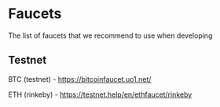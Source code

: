 # Faucets

The list of faucets that we recommend to use when developing


## Testnet

BTC (testnet) - https://bitcoinfaucet.uo1.net/

ETH (rinkeby) - https://testnet.help/en/ethfaucet/rinkeby
